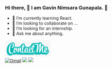 ### Hi there,  👋  I am Gavin Nimsara Gunapala. 	:boy:

<!--
**gavingunapala/gavingunapala** is a ✨ _special_ ✨ repository because its `README.md` (this file) appears on your GitHub profile.

Here are some ideas to get you started:
-->
- 🌱 I’m currently learning React.
- 👯 I’m looking to collaborate on ...
- 👀 I’m looking for an internship.
- 💬 Ask me about anything.<br>

<img src = "https://github.com/gavingunapala/gavingunapala/blob/main/Images/images.png" width="150px"><br>
[![Gmail](https://img.shields.io/badge/-GMAIL-D14836?style=for-the-badge&logo=gmail&logoColor=white)](mailto:gavingunapala06@gmail.com)
[<img src = "https://img.shields.io/badge/instagram-%23E4405F.svg?&style=for-the-badge&logo=instagram&logoColor=white">](https://www.instagram.com/gavin_nim/)
[<img src = "https://img.shields.io/badge/facebook-%231877F2.svg?&style=for-the-badge&logo=facebook&logoColor=white">](https://www.facebook.com/gavinnim.me/)
